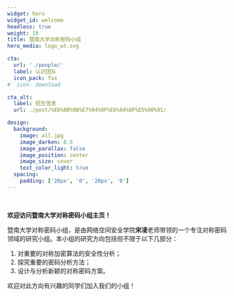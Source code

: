```yaml
---
widget: hero
widget_id: welcome
headless: true
weight: 10
title: 暨南大学对称密码小组
hero_media: logo_wt.svg

cta:
  url: './people/'
  label: 认识团队
  icon_pack: fas
#  icon: download

cta_alt:
  label: 招生信息
  url: ./post/%E6%8B%9B%E7%94%9F%E6%84%8F%E5%90%91/

design:
  background:
    image: all.jpg
    image_darken: 0.5
    image_parallax: false
    image_position: center
    image_size: cover
    text_color_light: true
  spacing:
    padding: ['20px', '0', '20px', '0']
---
```

<br>

<b>欢迎访问暨南大学对称密码小组主页！</b>

暨南大学对称密码小组，是由网络空间安全学院[](./authors/admin/)**宋凌**老师带领的一个专注对称密码领域的研究小组。本小组的研究方向包括但不限于以下几部分：

1. 对重要的对称加密算法的安全性分析；
2. 探究重要的密码分析方法；
3. 设计与分析新颖的对称密码方案。

欢迎对此方向有兴趣的同学们加入我们的小组！
